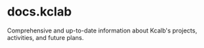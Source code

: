 # docs.kclab
Comprehensive and up-to-date information about Kcalb's projects, activities, and future plans.
